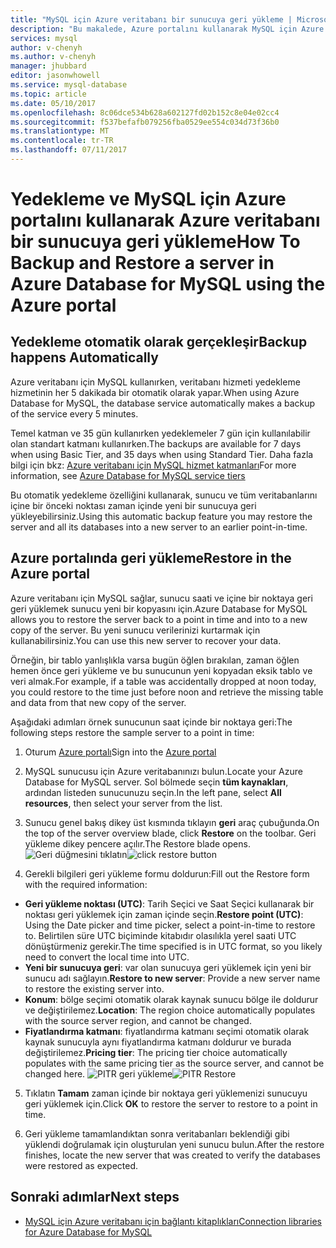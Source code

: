 ```yaml
---
title: "MySQL için Azure veritabanı bir sunucuya geri yükleme | Microsoft Docs"
description: "Bu makalede, Azure portalını kullanarak MySQL için Azure veritabanındaki bir sunucuyu geri yüklemek açıklar."
services: mysql
author: v-chenyh
ms.author: v-chenyh
manager: jhubbard
editor: jasonwhowell
ms.service: mysql-database
ms.topic: article
ms.date: 05/10/2017
ms.openlocfilehash: 8c06dce534b628a602127fd02b152c8e04e02cc4
ms.sourcegitcommit: f537befafb079256fba0529ee554c034d73f36b0
ms.translationtype: MT
ms.contentlocale: tr-TR
ms.lasthandoff: 07/11/2017
---
```

# <a name="how-to-backup-and-restore-a-server-in-azure-database-for-mysql-using-the-azure-portal"></a><span data-ttu-id="9c83b-103">Yedekleme ve MySQL için Azure portalını kullanarak Azure veritabanı bir sunucuya geri yükleme</span><span class="sxs-lookup"><span data-stu-id="9c83b-103">How To Backup and Restore a server in Azure Database for MySQL using the Azure portal</span></span>

## <a name="backup-happens-automatically"></a><span data-ttu-id="9c83b-104">Yedekleme otomatik olarak gerçekleşir</span><span class="sxs-lookup"><span data-stu-id="9c83b-104">Backup happens Automatically</span></span>
<span data-ttu-id="9c83b-105">Azure veritabanı için MySQL kullanırken, veritabanı hizmeti yedekleme hizmetinin her 5 dakikada bir otomatik olarak yapar.</span><span class="sxs-lookup"><span data-stu-id="9c83b-105">When using Azure Database for MySQL, the database service automatically makes a backup of the service every 5 minutes.</span></span> 

<span data-ttu-id="9c83b-106">Temel katman ve 35 gün kullanırken yedeklemeler 7 gün için kullanılabilir olan standart katmanı kullanırken.</span><span class="sxs-lookup"><span data-stu-id="9c83b-106">The backups are available for 7 days when using Basic Tier, and 35 days when using Standard Tier.</span></span> <span data-ttu-id="9c83b-107">Daha fazla bilgi için bkz: [Azure veritabanı için MySQL hizmet katmanları](concepts-service-tiers.md)</span><span class="sxs-lookup"><span data-stu-id="9c83b-107">For more information, see [Azure Database for MySQL service tiers](concepts-service-tiers.md)</span></span>

<span data-ttu-id="9c83b-108">Bu otomatik yedekleme özelliğini kullanarak, sunucu ve tüm veritabanlarını içine bir önceki noktası zaman içinde yeni bir sunucuya geri yükleyebilirsiniz.</span><span class="sxs-lookup"><span data-stu-id="9c83b-108">Using this automatic backup feature you may restore the server and all its databases into a new server to an earlier point-in-time.</span></span>

## <a name="restore-in-the-azure-portal"></a><span data-ttu-id="9c83b-109">Azure portalında geri yükleme</span><span class="sxs-lookup"><span data-stu-id="9c83b-109">Restore in the Azure portal</span></span>
<span data-ttu-id="9c83b-110">Azure veritabanı için MySQL sağlar, sunucu saati ve içine bir noktaya geri geri yüklemek sunucu yeni bir kopyasını için.</span><span class="sxs-lookup"><span data-stu-id="9c83b-110">Azure Database for MySQL allows you to restore the server back to a point in time and into to a new copy of the server.</span></span> <span data-ttu-id="9c83b-111">Bu yeni sunucu verilerinizi kurtarmak için kullanabilirsiniz.</span><span class="sxs-lookup"><span data-stu-id="9c83b-111">You can use this new server to recover your data.</span></span> 

<span data-ttu-id="9c83b-112">Örneğin, bir tablo yanlışlıkla varsa bugün öğlen bırakılan, zaman öğlen hemen önce geri yükleme ve bu sunucunun yeni kopyadan eksik tablo ve veri almak.</span><span class="sxs-lookup"><span data-stu-id="9c83b-112">For example, if a table was accidentally dropped at noon today, you could restore to the time just before noon and retrieve the missing table and data from that new copy of the server.</span></span>

<span data-ttu-id="9c83b-113">Aşağıdaki adımları örnek sunucunun saat içinde bir noktaya geri:</span><span class="sxs-lookup"><span data-stu-id="9c83b-113">The following steps restore the sample server to a point in time:</span></span>

1. <span data-ttu-id="9c83b-114">Oturum [Azure portalı](https://portal.azure.com/)</span><span class="sxs-lookup"><span data-stu-id="9c83b-114">Sign into the [Azure portal](https://portal.azure.com/)</span></span>

2. <span data-ttu-id="9c83b-115">MySQL sunucusu için Azure veritabanınızı bulun.</span><span class="sxs-lookup"><span data-stu-id="9c83b-115">Locate your Azure Database for MySQL server.</span></span> <span data-ttu-id="9c83b-116">Sol bölmede seçin **tüm kaynakları**, ardından listeden sunucunuzu seçin.</span><span class="sxs-lookup"><span data-stu-id="9c83b-116">In the left pane, select **All resources**, then select your server from the list.</span></span>

3.  <span data-ttu-id="9c83b-117">Sunucu genel bakış dikey üst kısmında tıklayın **geri** araç çubuğunda.</span><span class="sxs-lookup"><span data-stu-id="9c83b-117">On the top of the server overview blade, click **Restore** on the toolbar.</span></span> <span data-ttu-id="9c83b-118">Geri yükleme dikey pencere açılır.</span><span class="sxs-lookup"><span data-stu-id="9c83b-118">The Restore blade opens.</span></span>
<span data-ttu-id="9c83b-119">![Geri düğmesini tıklatın](./media/howto-restore-server-portal/click-restore-button.png)</span><span class="sxs-lookup"><span data-stu-id="9c83b-119">![click restore button](./media/howto-restore-server-portal/click-restore-button.png)</span></span>

4. <span data-ttu-id="9c83b-120">Gerekli bilgileri geri yükleme formu doldurun:</span><span class="sxs-lookup"><span data-stu-id="9c83b-120">Fill out the Restore form with the required information:</span></span>

- <span data-ttu-id="9c83b-121">**Geri yükleme noktası (UTC)**: Tarih Seçici ve Saat Seçici kullanarak bir noktası geri yüklemek için zaman içinde seçin.</span><span class="sxs-lookup"><span data-stu-id="9c83b-121">**Restore point (UTC)**: Using the Date picker and time picker, select a point-in-time to restore to.</span></span> <span data-ttu-id="9c83b-122">Belirtilen süre UTC biçiminde kitabıdır olasılıkla yerel saati UTC dönüştürmeniz gerekir.</span><span class="sxs-lookup"><span data-stu-id="9c83b-122">The time specified is in UTC format, so you likely need to convert the local time into UTC.</span></span>
- <span data-ttu-id="9c83b-123">**Yeni bir sunucuya geri**: var olan sunucuya geri yüklemek için yeni bir sunucu adı sağlayın.</span><span class="sxs-lookup"><span data-stu-id="9c83b-123">**Restore to new server**: Provide a new server name to restore the existing server into.</span></span>
- <span data-ttu-id="9c83b-124">**Konum**: bölge seçimi otomatik olarak kaynak sunucu bölge ile doldurur ve değiştirilemez.</span><span class="sxs-lookup"><span data-stu-id="9c83b-124">**Location**: The region choice automatically populates with the source server region, and cannot be changed.</span></span>
- <span data-ttu-id="9c83b-125">**Fiyatlandırma katmanı**: fiyatlandırma katmanı seçimi otomatik olarak kaynak sunucuyla aynı fiyatlandırma katmanı doldurur ve burada değiştirilemez.</span><span class="sxs-lookup"><span data-stu-id="9c83b-125">**Pricing tier**: The pricing tier choice automatically populates with the same pricing tier as the source server, and cannot be changed here.</span></span> 
<span data-ttu-id="9c83b-126">![PITR geri yükleme](./media/howto-restore-server-portal/pitr-restore.png)</span><span class="sxs-lookup"><span data-stu-id="9c83b-126">![PITR Restore](./media/howto-restore-server-portal/pitr-restore.png)</span></span>

5. <span data-ttu-id="9c83b-127">Tıklatın **Tamam** zaman içinde bir noktaya geri yüklemenizi sunucuyu geri yüklemek için.</span><span class="sxs-lookup"><span data-stu-id="9c83b-127">Click **OK** to restore the server to restore to a point in time.</span></span> 

6. <span data-ttu-id="9c83b-128">Geri yükleme tamamlandıktan sonra veritabanları beklendiği gibi yüklendi doğrulamak için oluşturulan yeni sunucu bulun.</span><span class="sxs-lookup"><span data-stu-id="9c83b-128">After the restore finishes, locate the new server that was created to verify the databases were restored as expected.</span></span>

## <a name="next-steps"></a><span data-ttu-id="9c83b-129">Sonraki adımlar</span><span class="sxs-lookup"><span data-stu-id="9c83b-129">Next steps</span></span>
- [<span data-ttu-id="9c83b-130">MySQL için Azure veritabanı için bağlantı kitaplıkları</span><span class="sxs-lookup"><span data-stu-id="9c83b-130">Connection libraries for Azure Database for MySQL</span></span>](concepts-connection-libraries.md)